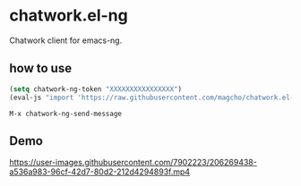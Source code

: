 # chatwork.el-ng
Chatwork client for emacs-ng.


## how to use
```lisp
(setq chatwork-ng-token "XXXXXXXXXXXXXXXX")
(eval-js "import 'https://raw.githubusercontent.com/magcho/chatwork.el-ng/main/chatwork-el-ng.ts'")
```

`M-x chatwork-ng-send-message`


## Demo
https://user-images.githubusercontent.com/7902223/206269438-a536a983-96cf-42d7-80d2-212d4294893f.mp4

